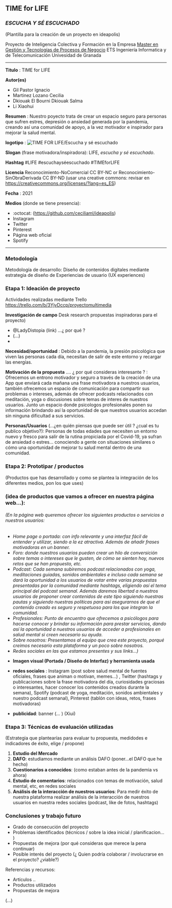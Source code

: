 ## TIME for LIFE 
### *ESCUCHA Y SÉ ESCUCHADO* ##

(Plantilla para la creación de un proyecto en ideapolis)

Proyecto de Inteligencia Colectiva y Formación en la Empresa 
[Master en Gestión y Tecnologías de Procesos de Negocio](https://masteres.ugr.es/mbagestiontic/)
ETS Ingeniería Informatica y de Telecomunicación Univesidad de Granada  

----

**Titulo** : TIME for LIFE

**Autor(es)** 

* Gil Pastor Ignacio
* Martinez Lozano Cecilia
* Dkiouak El Bourni Dkiouak Salma 
* Li Xiaohui

**Resumen** : Nuestro poyecto trata de crear un espacio seguro para personas que sufren estres, depresión o ansiedad generada por la pandemia, creando así una comunidad de apoyo, a la vez motivador e inspirador para mejorar la salud mental.

**logotipo** : ![TIME FOR LIFE/Escucha y sé escuchado](https://user-images.githubusercontent.com/81180479/112031833-0e59d900-8b3c-11eb-8d7f-da2d5a1df61a.png)


**Slogan** (frase motivadora/inspiradora): LIFE, *escucha y sé escuchado*.

**Hashtag**  #LIFE #escuchayséescuchado #TIMEforLIFE

**Licencia**    Reconocimiento-NoComercial CC BY-NC or Reconocimiento-SinObraDerivada CC BY-ND
(usar una creative commons: revisar en https://creativecommons.org/licenses/?lang=es_ES) 

**Fecha** : 2021

**Medios** (donde se tiene presencia): 


*  :octocat: (https://github.com/ceciliaml/ideapolis) 
* Instagram
* Twitter
* Pinterest
* Página web oficial
* Spotify



--- 

### Metodología

Metodología de desarrollo: Diseño de contenidos digitales mediante estrategia de diseño de Experiencias de usuario (UX experiences) 

### Etapa 1: Ideación de proyecto 

Actividades realizadas mediante Trello https://trello.com/b/3YjvDccp/proyectomultimedia

**Investigación de campo**   Desk research propuestas inspiradoras para el proyecto) 

* @LadyDistopia (link) ...¿ por qué ?
* (...)
* 


**Necesidad/oportunidad** : Debido a la pandemia, la presión psicológica que viven las personas cada día, necesitan de salir de este entorno y recargar las energías.

**Motivación de la propuesta** .... ¿ por qué consideras interesante ? : Ofrecemos un entrono motivador y seguro a través de la creación de una App que enviará cada mañana una frase motivadora a nuestros usuarios, también ofrecemos un espacio de comunicación para compartir sus problemas o intereses, además de ofrecer podcasts relacionados con meditación, yoga o discusiones sobre temas de interes de nuestros usuarios. Junto un espacio donde psicologos profesionales ponen su información brindando así la oportunidad de que nuestros usuarios accedan sin ninguna dificultad a sus servicios.

**Personas/Usuarios**  (...¿en quién piensas que puede ser útil ? ¿cual es tu publico objetivo?): Personas de todas edades que necesiten un entorno nuevo y fresco para salir de la rutina propiciada por el Covid-19, ya sufran de ansiedad o estres... conociendo a gente con situaciones similares o cómo una oportunidad de mejorar tu salud mental dentro de una comunidad.





### Etapa 2: Prototipar / productos 

(Productos que has desarrollado y como se plantea la integración de los diferentes medios, pon los que uses) 

### (idea de productos que vamos a ofrecer en nuestra página web...): 

###### (En la página web queremos ofrecer los siguientes productos o servicios a nuestros usuarios: 
  
  - *Home page o portada: con info relevante y una interfaz fácil de entender y utilizar, siendo a la ez atractiva. Además de añadir frases motivadoras en un banner.*
  - *Foro: donde nuestros usuarios pueden crear un hilo de conversición sobre temas o intereses que le gusten, de cómo se sienten hoy, nuevos retos que se han propuesto, etc.*
  - *Podcast: Cada semana subiremos podcast relacionados con yoga, meditaciones guiadas, sonidos ambientales e incluso cada semana se dará la oportunidad a los usuarios de votar entre varias propuestas presentadas por la comunidad mediante hashtags, eligiendo así el tema principal del podcast semanal. Además daremos libertad a nuestros usuarios de proponer crear contenidos de este tipo siguiendo nuestras pautas y siguiendo nuestras políticas para así asegurarnos de que el contenido creado es seguro y respetuoso para los que integran la comunidad.*
  - *Profesionales: Punto de encuentro que ofrecemos a psicólogos para hacerse conocer y brindar su información para prestar servicios, dando así la oportunidad a nuestros usuarios de acceder a profesionales en salud mental si creen necesario su ayuda.*
  - *Sobre nosotros: Presentamos al equipo que crea este proyecto, porqué creimos necesario esta plataforma y un poco sobre nosotros.*
  - *Redes sociales en las que estamos presentes y sus links...)*

* **Imagen visual (Portada / Diseño de Interfaz) y herramienta usada**

* **redes sociales** : Instagram (post sobre salud mental de fuentes oficiales, frases que animan o motivan, memes...) , Twitter (hashtags y publicaciones sobre la frase motivadora del día, curiosidades graciosas o interesantes, hacer conocer los contenidos creados durante la semana), Spotify (podcast de yoga, meditación, sonidos ambientales y nuestro podcast semanal), Pinterest (tablón con ideas, retos, frases motivadoras)

* **publicidad**: banner (... )  (Xiui)


### Etapa 3: Técnicas de evaluación utilizadas

(Estrategia que plantearías para evaluar tu propuesta, medidodes e indicadores de éxito, elige / propone) 

1. **Estudio del Mercado**
2. **DAFO**: estudiamos mediante un análisis DAFO (poner...el DAFO que he hecho)
3. **Cuestionarios a conocidos**: (como estaban antes de la pandemia vs ahora)
4. **Estudio de comentarios**: relacionados con temas de motivación, salud mental, etc, en redes sociales 
5. **Análisis de la interacción de nuestros usuarios**: Para medir éxito de nuestra plataforma realizar análisis de la interacción de nuestros usuarios en nuestra redes sociales (podcast, like de fotos, hashtags)




### Conclusiones y trabajo futuro


* Grado de consecución del proyecto 
* Problemas identificados  (técnicos / sobre la idea inicial / planificacion… ) 
* Propuestas de mejora (por qué consideras que merece la pena continuar)
* Posible interés del proyecto (¿ Quien podría  colaborar / involucrarse en el proyecto? ¿viable?)


Referencias y recursos: 

* Artículos ..  
* Productos utilizados  
* Propuestas de mejora

(...)
